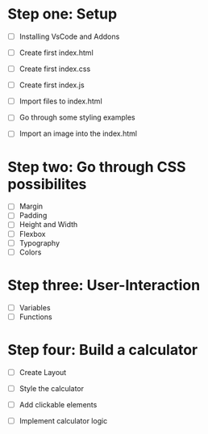 # Step one: Setup
- [ ] Installing VsCode and Addons
- [ ] Create first index.html
- [ ] Create first index.css
- [ ] Create first index.js
- [ ] Import files to index.html
- [ ] Go through some styling examples
- [ ] Import an image into the index.html


# Step two: Go through CSS possibilites
- [ ] Margin
- [ ] Padding
- [ ] Height and Width
- [ ] Flexbox
- [ ] Typography
- [ ] Colors
  
# Step three: User-Interaction 
- [ ] Variables
- [ ] Functions

# Step four: Build a calculator
- [ ] Create Layout
- [ ] Style the calculator
- [ ] Add clickable elements
- [ ] Implement calculator logic


